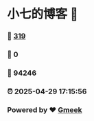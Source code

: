 # 小七的博客 :link:  
### :page_facing_up: [319](/tag.html) 
### :speech_balloon: 0 
### :hibiscus: 94246 
### :alarm_clock: 2025-04-29 17:15:56 
### Powered by :heart: [Gmeek](https://github.com/Meekdai/Gmeek)
